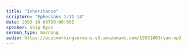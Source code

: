 ```yaml
---
title: "Inheritance"
scripture: "Ephesians 1:11-14"
date: 1993-10-03T00:00:00Z
speaker: Skip Ryan
sermon_type: morning
audio: https://pcpcmorningsermons.s3.amazonaws.com/19931003ryan.mp3 
---
```



